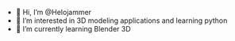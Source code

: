 - 👋 Hi, I’m @Helojammer
- 👀 I’m interested in 3D modeling applications and learning python 
- 🌱 I’m currently learning Blender 3D

<!---
Helojammer/Helojammer is a ✨ special ✨ repository because its `README.md` (this file) appears on your GitHub profile.
You can click the Preview link to take a look at your changes.
--->
